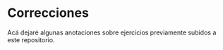 # Correcciones
Acá dejaré algunas anotaciones sobre ejercicios previamente subidos a este repositorio.
